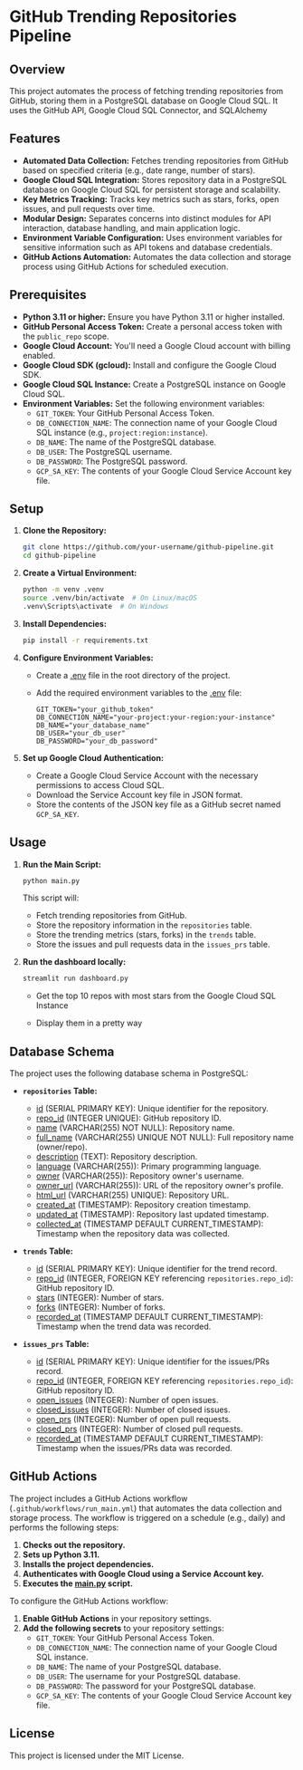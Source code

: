 # GitHub Trending Repositories Pipeline

## Overview

This project automates the process of fetching trending repositories from GitHub, storing them in a PostgreSQL database on Google Cloud SQL. It uses the GitHub API, Google Cloud SQL Connector, and SQLAlchemy

## Features

- **Automated Data Collection:** Fetches trending repositories from GitHub based on specified criteria (e.g., date range, number of stars).
- **Google Cloud SQL Integration:** Stores repository data in a PostgreSQL database on Google Cloud SQL for persistent storage and scalability.
- **Key Metrics Tracking:** Tracks key metrics such as stars, forks, open issues, and pull requests over time.
- **Modular Design:** Separates concerns into distinct modules for API interaction, database handling, and main application logic.
- **Environment Variable Configuration:** Uses environment variables for sensitive information such as API tokens and database credentials.
- **GitHub Actions Automation:** Automates the data collection and storage process using GitHub Actions for scheduled execution.

## Prerequisites

- **Python 3.11 or higher:** Ensure you have Python 3.11 or higher installed.
- **GitHub Personal Access Token:** Create a personal access token with the `public_repo` scope.
- **Google Cloud Account:** You'll need a Google Cloud account with billing enabled.
- **Google Cloud SDK (gcloud):** Install and configure the Google Cloud SDK.
- **Google Cloud SQL Instance:** Create a PostgreSQL instance on Google Cloud SQL.
- **Environment Variables:** Set the following environment variables:
    - `GIT_TOKEN`: Your GitHub Personal Access Token.
    - `DB_CONNECTION_NAME`: The connection name of your Google Cloud SQL instance (e.g., `project:region:instance`).
    - `DB_NAME`: The name of the PostgreSQL database.
    - `DB_USER`: The PostgreSQL username.
    - `DB_PASSWORD`: The PostgreSQL password.
    - `GCP_SA_KEY`: The contents of your Google Cloud Service Account key file.

## Setup

1.  **Clone the Repository:**

    ```bash
    git clone https://github.com/your-username/github-pipeline.git
    cd github-pipeline
    ```

2.  **Create a Virtual Environment:**

    ```bash
    python -m venv .venv
    source .venv/bin/activate  # On Linux/macOS
    .venv\Scripts\activate  # On Windows
    ```

3.  **Install Dependencies:**

    ```bash
    pip install -r requirements.txt
    ```

4.  **Configure Environment Variables:**

    *   Create a [.env](http://_vscodecontentref_/1) file in the root directory of the project.
    *   Add the required environment variables to the [.env](http://_vscodecontentref_/2) file:

        ```
        GIT_TOKEN="your_github_token"
        DB_CONNECTION_NAME="your-project:your-region:your-instance"
        DB_NAME="your_database_name"
        DB_USER="your_db_user"
        DB_PASSWORD="your_db_password"
        ```

5.  **Set up Google Cloud Authentication:**

    *   Create a Google Cloud Service Account with the necessary permissions to access Cloud SQL.
    *   Download the Service Account key file in JSON format.
    *   Store the contents of the JSON key file as a GitHub secret named `GCP_SA_KEY`.

## Usage

1.  **Run the Main Script:**

    ```bash
    python main.py
    ```

    This script will:

    *   Fetch trending repositories from GitHub.
    *   Store the repository information in the `repositories` table.
    *   Store the trending metrics (stars, forks) in the `trends` table.
    *   Store the issues and pull requests data in the `issues_prs` table.

2. **Run the dashboard locally:**

    ```bash
    streamlit run dashboard.py
    ```
    *   Get the top 10 repos with most stars from the Google Cloud SQL Instance

    *   Display them in a pretty way

## Database Schema

The project uses the following database schema in PostgreSQL:

-   **`repositories` Table:**
    -   [id](http://_vscodecontentref_/9) (SERIAL PRIMARY KEY): Unique identifier for the repository.
    -   [repo_id](http://_vscodecontentref_/10) (INTEGER UNIQUE): GitHub repository ID.
    -   [name](http://_vscodecontentref_/11) (VARCHAR(255) NOT NULL): Repository name.
    -   [full_name](http://_vscodecontentref_/12) (VARCHAR(255) UNIQUE NOT NULL): Full repository name (owner/repo).
    -   [description](http://_vscodecontentref_/13) (TEXT): Repository description.
    -   [language](http://_vscodecontentref_/14) (VARCHAR(255)): Primary programming language.
    -   [owner](http://_vscodecontentref_/15) (VARCHAR(255)): Repository owner's username.
    -   [owner_url](http://_vscodecontentref_/16) (VARCHAR(255)): URL of the repository owner's profile.
    -   [html_url](http://_vscodecontentref_/17) (VARCHAR(255) UNIQUE): Repository URL.
    -   [created_at](http://_vscodecontentref_/18) (TIMESTAMP): Repository creation timestamp.
    -   [updated_at](http://_vscodecontentref_/19) (TIMESTAMP): Repository last updated timestamp.
    -   [collected_at](http://_vscodecontentref_/20) (TIMESTAMP DEFAULT CURRENT_TIMESTAMP): Timestamp when the repository data was collected.

-   **`trends` Table:**
    -   [id](http://_vscodecontentref_/21) (SERIAL PRIMARY KEY): Unique identifier for the trend record.
    -   [repo_id](http://_vscodecontentref_/22) (INTEGER, FOREIGN KEY referencing `repositories.repo_id`): GitHub repository ID.
    -   [stars](http://_vscodecontentref_/23) (INTEGER): Number of stars.
    -   [forks](http://_vscodecontentref_/24) (INTEGER): Number of forks.
    -   [recorded_at](http://_vscodecontentref_/25) (TIMESTAMP DEFAULT CURRENT_TIMESTAMP): Timestamp when the trend data was recorded.

-   **`issues_prs` Table:**
    -   [id](http://_vscodecontentref_/26) (SERIAL PRIMARY KEY): Unique identifier for the issues/PRs record.
    -   [repo_id](http://_vscodecontentref_/27) (INTEGER, FOREIGN KEY referencing `repositories.repo_id`): GitHub repository ID.
    -   [open_issues](http://_vscodecontentref_/28) (INTEGER): Number of open issues.
    -   [closed_issues](http://_vscodecontentref_/29) (INTEGER): Number of closed issues.
    -   [open_prs](http://_vscodecontentref_/30) (INTEGER): Number of open pull requests.
    -   [closed_prs](http://_vscodecontentref_/31) (INTEGER): Number of closed pull requests.
    -   [recorded_at](http://_vscodecontentref_/32) (TIMESTAMP DEFAULT CURRENT_TIMESTAMP): Timestamp when the issues/PRs data was recorded.

## GitHub Actions

The project includes a GitHub Actions workflow (`.github/workflows/run_main.yml`) that automates the data collection and storage process. The workflow is triggered on a schedule (e.g., daily) and performs the following steps:

1.  **Checks out the repository.**
2.  **Sets up Python 3.11.**
3.  **Installs the project dependencies.**
4.  **Authenticates with Google Cloud using a Service Account key.**
5.  **Executes the [main.py](http://_vscodecontentref_/33) script.**

To configure the GitHub Actions workflow:

1.  **Enable GitHub Actions** in your repository settings.
2.  **Add the following secrets** to your repository settings:
    -   `GIT_TOKEN`: Your GitHub Personal Access Token.
    -   `DB_CONNECTION_NAME`: The connection name of your Google Cloud SQL instance.
    -   `DB_NAME`: The name of your PostgreSQL database.
    -   `DB_USER`: The username for your PostgreSQL database.
    -   `DB_PASSWORD`: The password for your PostgreSQL database.
    -   `GCP_SA_KEY`: The contents of your Google Cloud Service Account key file.

## License

This project is licensed under the MIT License.